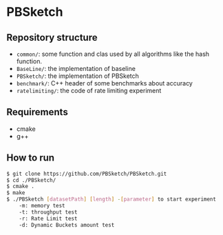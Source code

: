 PBSketch
============

Repository structure
--------------------
*  `common/`: some function and clas used by all algorithms like the hash function.
*  `BaseLine/`: the implementation of baseline
*  `PBSketch/`: the implementation of PBSketch
*  `benchmark/`: C++ header of some benchmarks about accuracy
*  `ratelimiting/`: the code of rate limiting experiment

Requirements
-------
- cmake
- g++

How to run
-------

```bash
$ git clone https://github.com/PBSketch/PBSketch.git
$ cd ./PBSketch/
$ cmake .
$ make
$ ./PBSketch [datasetPath] [length] -[parameter] to start experiment
    -m: memory test
    -t: throughput test
    -r: Rate Limit test
    -d: Dynamic Buckets amount test
```